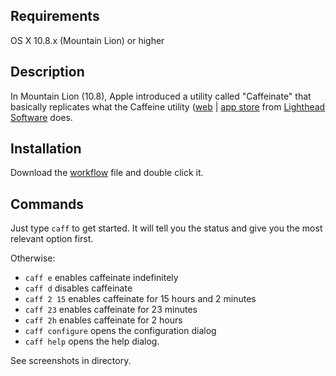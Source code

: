 ## Requirements ##

OS X 10.8.x (Mountain Lion) or higher

## Description ##

In Mountain Lion (10.8), Apple introduced a utility called "Caffeinate" that basically replicates what the Caffeine utility ([web](http://lightheadsw.com/caffeine/) | [app store](http://itunes.apple.com/us/app/caffeine/id411246225) from [Lighthead Software](http://lightheadsw.com/) does.

## Installation ##
Download the [workflow](http://www.packal.org/workflow/caffeinate-control) file and double click it.

## Commands ##

Just type `caff` to get started. It will tell you the status and give you the most relevant option first.

Otherwise: 
  - `caff e` enables caffeinate indefinitely
  - `caff d` disables caffeinate
  - `caff 2 15` enables caffeinate for 15 hours and 2 minutes
  - `caff 23` enables caffeinate for 23 minutes
  - `caff 2h` enables caffeinate for 2 hours
  - `caff configure` opens the configuration dialog
  - `caff help` opens the help dialog.

See screenshots in directory.


